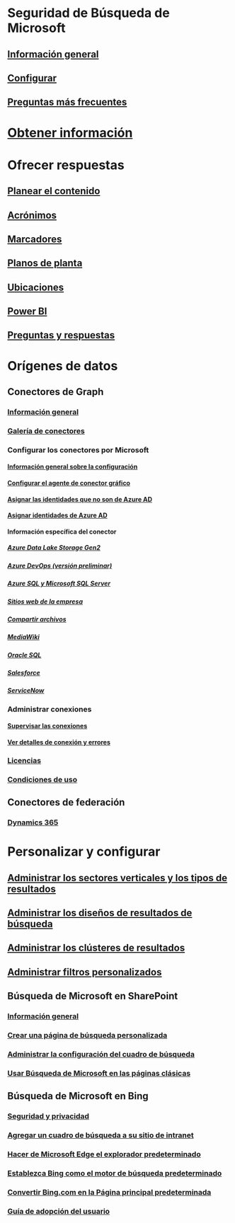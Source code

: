 # Seguridad de Búsqueda de Microsoft
## [Información general](overview-microsoft-search.md)
## [Configurar](setup-microsoft-search.md)
## [Preguntas más frecuentes](faqs.md)
# [Obtener información](usage-reports.md)
# Ofrecer respuestas
## [Planear el contenido](plan-your-content.md)
## [Acrónimos](manage-acronyms.md)
## [Marcadores](manage-bookmarks.md)
## [Planos de planta](manage-floorplans.md)
## [Ubicaciones](manage-locations.md)
## [Power BI](manage-powerbi.md)
## [Preguntas y respuestas](manage-qas.md)
# Orígenes de datos
## Conectores de Graph
### [Información general](connectors-overview.md)
### [Galería de conectores](connectors-gallery.md)
### Configurar los conectores por Microsoft
#### [Información general sobre la configuración](configure-connector.md)
#### [Configurar el agente de conector gráfico](on-prem-agent.md)
#### [Asignar las identidades que no son de Azure AD](map-non-aad.md)
#### [Asignar identidades de Azure AD](map-aad.md)
#### Información específica del conector
##### [Azure Data Lake Storage Gen2](azure-data-lake-connector.md)
##### [Azure DevOps (versión preliminar)](azure-devops-connector.md)
##### [Azure SQL y Microsoft SQL Server](MSSQL-connector.md)
##### [Sitios web de la empresa](enterprise-web-connector.md)
##### [Compartir archivos](fileshare-connector.md)
##### [MediaWiki](mediawiki-connector.md)
##### [Oracle SQL](OracleSQL-connector.md)
##### [Salesforce](salesforce-connector.md)
##### [ServiceNow](servicenow-connector.md)
### Administrar conexiones
#### [Supervisar las conexiones](manage-connector.md)
#### [Ver detalles de conexión y errores](connector-details-errors.md)
### [Licencias](licensing.md)
### [Condiciones de uso](terms-of-use.md)
## Conectores de federación
### [Dynamics 365](manage-dynamics365.md)
# Personalizar y configurar
## [Administrar los sectores verticales y los tipos de resultados](customize-search-page.md)
## [Administrar los diseños de resultados de búsqueda](customize-results-layout.md)
## [Administrar los clústeres de resultados](result-cluster.md)
## [Administrar filtros personalizados](custom-filters.md)
## Búsqueda de Microsoft en SharePoint
### [Información general](get-started-search-in-sharepoint-online.md)
### [Crear una página de búsqueda personalizada](create-search-results-pages.md)
### [Administrar la configuración del cuadro de búsqueda ](manage-spo-search-box.md)
### [Usar Búsqueda de Microsoft en las páginas clásicas ](manage-classic-spo-pages.md)
## Búsqueda de Microsoft en Bing
### [Seguridad y privacidad](security-for-search.md)
### [Agregar un cuadro de búsqueda a su sitio de intranet](add-a-search-box-to-your-intranet-site.md)
### [Hacer de Microsoft Edge el explorador predeterminado](/deployedge/edge-default-browser)
### [Establezca Bing como el motor de búsqueda predeterminado](set-default-search-engine.md)
### [Convertir Bing.com en la Página principal predeterminada](set-default-homepage.md)
### [Guía de adopción del usuario](user-adoption-guide.md)
